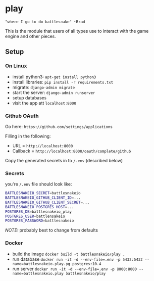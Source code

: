 # play
`"where I go to do battlesnake" ~Brad`

This is the module that users of all types use to interact with the game engine and other pieces.


## Setup
### On Linux
- install python3: `apt-get install python3`
- install libraries: `pip install -r requirements.txt`
- migrate: `django-admin migrate`
- start the server: `django-admin runserver`
- setup databases
- visit the app att `localhost:8000`


### Github OAuth
Go here: `https://github.com/settings/applications`

Filling in the following:
- URL = `http://localhost:8000`
- Callback = `http://localhost:8000/oauth/complete/github`

Copy the generated secrets in  to `/.env` (described below)


### Secrets
you're `/.env` file should look like:
```bash
BATTLESNAKEIO_SECRET=battlesnakeio
BATTLESNAKEIO_GITHUB_CLIENT_ID=...
BATTLESNAKEIO_GITHUB_CLIENT_SECRET=...
BATTLESNAKEIO_POSTGRES_HOST=...
POSTGRES_DB=battlesnakeio_play
POSTGRES_USER=battlensakeio
POSTGRES_PASSWORD=battlesnakeio
```
*NOTE:* probably best to change from defaults


### Docker
- build the image
`docker build -t battlesnakeio/play .`
- run database
`docker run -it -d --env-file=.env -p 5432:5432 --name=battlesnakeio.play.pg postgres:10.4`
- run server
`docker run -it -d --env-file=.env -p 8000:8000 --name=battlesnakeio.play battlesnakeio/play`